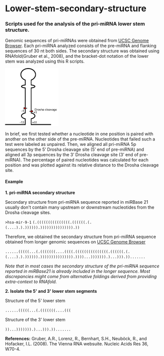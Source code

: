 # Lower-stem-secondary-structure
### Scripts used for the analysis of the pri-miRNA lower stem structure.

Genomic sequences of pri-miRNAs were obtained from [UCSC Genome Browser](https://genome.ucsc.edu/). Each pri-miRNA analyzed consists of the pre-miRNA and flanking sequences of 30 nt both sides. The secondary structure was obtained using RNAfold(Gruber et al., 2008), and the bracket-dot notation of the lower stem was analyzed using this R scripts. 

<img src="https://github.com/Gu-Lab-RBL-NCI/Lower-stem-secondary-structure/blob/master/drosha-cleavage.png" width="175" height="189">

In brief, we first tested whether a nucleotide in one position is paired with another on the other side of the pre-miRNA. Nucleotides that failed such a test were labeled as unpaired. Then, we aligned all pri-miRNA 5p sequences by the 5’ Drosha cleavage site (5’ end of pre-miRNA) and aligned all 3p sequences by the 3’ Drosha cleavage site (3’ end of pre-miRNA). The percentage of paired nucleotides was calculated for each position and was plotted against its relative distance to the Drosha cleavage site.

#### Example
**1. pri-miRNA secondary structure**

Secondary structure from pri-miRNA sequence reported in miRBase 21 usually don't contain many upstream or downstream nucleotides from the Drosha cleavage sites.

`>hsa-mir-9-1`
`(.(((((((((((((((.((((((.(.(....).).)))))).))))))))))))))).))`

Therefore, we obtained the secondary structure from pri-miRNA sequence obtained from longer genomic sequences on [UCSC Genome Browser](https://genome.ucsc.edu/)

`......(((((...(.(((((((....((((.(((((((((((((((.((((((.(.(....).).)))))).))))))))))))))).))))...))))))).)...))).)).......`

*Note that in most cases the secondary structure of the pri-miRNA sequence reported in miRBase21 is already included in the longer sequence. Most discrepancies might come from alternative foldings derived from providing extra-context to RNAfold.*

**2. Isolate the 5' and 3' lower stem segments**

Structure of the 5' lower stem

`......(((((...(.(((((((....(((`

Structure of the 3' lower stem

`))...))))))).)...))).)).......`




**References:**
Gruber, A.R., Lorenz, R., Bernhart, S.H., Neuböck, R., and Hofacker, I.L. (2008). The Vienna RNA websuite. Nucleic Acids Res 36, W70-4.
